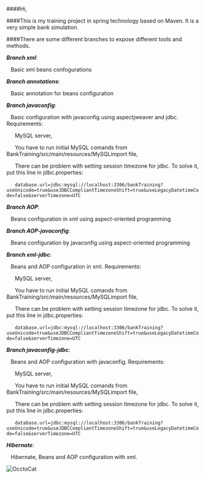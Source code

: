 ####Hi,

####This is my training project in spring technology based on Maven. It is a very simple bank simulation.

####There are some different branches to expose different tools and methods.





**_Branch xml_**:


  &ensp;&nbsp;Basic xml beans confogurations 
  
**_Branch annotations_**:


  &ensp;&nbsp;Basic annotation for beans configuration

**_Branch javaconfig_**:


  &ensp;&nbsp;Basic configuration with javaconfig using aspectjweaver and jdbc. Requirements:
  
  
  &ensp;&ensp;&nbsp; MySQL server,
  
  
  &ensp;&ensp;&nbsp; You have to run initial MySQL comands from BankTraining/src/main/resources/MySQLimport file,
 
 
  &ensp;&ensp;&nbsp; There can be problem with setting session timezone for jdbc. To solve it, put this line in jdbc.properties:
  
 
  &ensp;&ensp;&nbsp; `database.url=jdbc:mysql://localhost:3306/bankTraining?useUnicode=true&useJDBCCompliantTimezoneShift=true&useLegacyDatetimeCode=false&serverTimezone=UTC`
  
  
  **_Branch AOP_**:
  
  &ensp;&nbsp;Beans configuration in xml using aspect-oriented programming
  
  
  **_Branch AOP-javaconfig_**:
  
  &ensp;&nbsp;Beans configuration by javaconfig using aspect-oriented programming
  
  
  **_Branch xml-jdbc_**:
  
  &ensp;&nbsp;Beans and  AOP configuration in xml. Requirements:
  
  
  &ensp;&ensp;&nbsp; MySQL server,
  
  
  &ensp;&ensp;&nbsp; You have to run initial MySQL comands from BankTraining/src/main/resources/MySQLimport file,
 
 
  &ensp;&ensp;&nbsp; There can be problem with setting session timezone for jdbc. To solve it, put this line in jdbc.properties:
  
 
  &ensp;&ensp;&nbsp; `database.url=jdbc:mysql://localhost:3306/bankTraining?useUnicode=true&useJDBCCompliantTimezoneShift=true&useLegacyDatetimeCode=false&serverTimezone=UTC`
  
  
  **_Branch javaconfig-jdbc_**:
  
  &ensp;&nbsp;Beans and  AOP configuration with javaconfig. Requirements:
  
  
  &ensp;&ensp;&nbsp; MySQL server,
  
  
  &ensp;&ensp;&nbsp; You have to run initial MySQL comands from BankTraining/src/main/resources/MySQLimport file,
 
 
  &ensp;&ensp;&nbsp; There can be problem with setting session timezone for jdbc. To solve it, put this line in jdbc.properties:
  
 
  &ensp;&ensp;&nbsp; `database.url=jdbc:mysql://localhost:3306/bankTraining?useUnicode=true&useJDBCCompliantTimezoneShift=true&useLegacyDatetimeCode=false&serverTimezone=UTC`
  
  
  **_Hibernate_**:
  
  &ensp;&nbsp;Hibernate, Beans and  AOP configuration with xml.
  
  
  
  
 ![OcctoCat](http://octodex.github.com/images/foundingfather_v2.png?style=centerme) 


  
  
    

